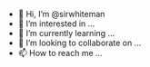 - 👋 Hi, I’m @sirwhiteman
- 👀 I’m interested in ...
- 🌱 I’m currently learning ...
- 💞️ I’m looking to collaborate on ...
- 📫 How to reach me ...

<!---
sirwhiteman/sirwhiteman is a ✨ special ✨ repository because its `README.md` (this file) appears on your GitHub profile.
You can click the Preview link to take a look at your changes.
--->
